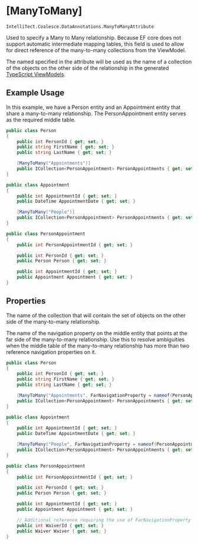 
# [ManyToMany]

`IntelliTect.Coalesce.DataAnnotations.ManyToManyAttribute`

Used to specify a Many to Many relationship. Because EF core does not
support automatic intermediate mapping tables, this field is used to
allow for direct reference of the many-to-many collections from the
ViewModel.

The named specified in the attribute will be used as the name of a collection of the objects on the other side of the relationship in the generated [TypeScript ViewModels](/stacks/disambiguation/view-model.md). 

## Example Usage
In this example, we have a Person entity and an Appointment entity that share a many-to-many relationship. The PersonAppointment entity serves as the required middle table.
``` c#
public class Person
{
    public int PersonId { get; set; }
    public string FirstName { get; set; }
    public string LastName { get; set; }

    [ManyToMany("Appointments")]
    public ICollection<PersonAppointment> PersonAppointments { get; set; }
}

public class Appointment
{
    public int AppointmentId { get; set; }
    public DateTime AppointmentDate { get; set; }

    [ManyToMany("People")]
    public ICollection<PersonAppointment> PersonAppointments { get; set; }
}

public class PersonAppointment
{
    public int PersonAppointmentId { get; set; }

    public int PersonId { get; set; }
    public Person Person { get; set; }

    public int AppointmentId { get; set; }
    public Appointment Appointment { get; set; }
}
```

## Properties

<Prop def="public string CollectionName { get; }" ctor="1" />

The name of the collection that will contain the set of objects on the other side of the many-to-many relationship.


<Prop def="public string FarNavigationProperty { get; set; }" />

The name of the navigation property on the middle entity that points at the far side of the many-to-many relationship. Use this to resolve ambiguities when the middle table of the many-to-many relationship has more than two reference navigation properties on it.

``` c#
public class Person
{
    public int PersonId { get; set; }
    public string FirstName { get; set; }
    public string LastName { get; set; }

    [ManyToMany("Appointments", FarNavigationProperty = nameof(PersonAppointment.Appointment))]
    public ICollection<PersonAppointment> PersonAppointments { get; set; }
}

public class Appointment
{
    public int AppointmentId { get; set; }
    public DateTime AppointmentDate { get; set; }

    [ManyToMany("People", FarNavigationProperty = nameof(PersonAppointment.Person))]
    public ICollection<PersonAppointment> PersonAppointments { get; set; }
}

public class PersonAppointment
{
    public int PersonAppointmentId { get; set; }

    public int PersonId { get; set; }
    public Person Person { get; set; }

    public int AppointmentId { get; set; }
    public Appointment Appointment { get; set; }

    // Additional reference requiring the use of FarNavigationProperty
    public int WaiverId { get; set; }
    public Waiver Waiver { get; set; }
}
```